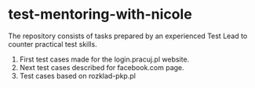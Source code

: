 # test-mentoring-with-nicole
The repository consists of tasks prepared by an experienced Test Lead to counter practical test skills.

1. First test cases made for the login.pracuj.pl website.
2. Next test cases described for facebook.com page.
3. Test cases based on rozklad-pkp.pl

